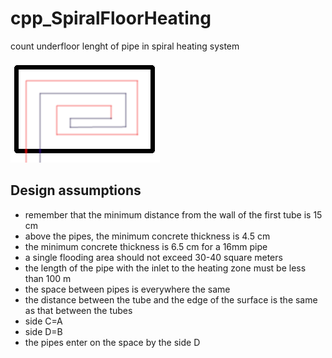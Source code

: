 # cpp_SpiralFloorHeating
count underfloor lenght of pipe in spiral heating system

<p aling="center">
<img src="room.gif">
</p>

## Design assumptions
- remember that the minimum distance from the wall of the first tube is 15 cm
- above the pipes, the minimum concrete thickness is 4.5 cm
- the minimum concrete thickness is 6.5 cm for a 16mm pipe
- a single flooding area should not exceed 30-40 square meters
- the length of the pipe with the inlet to the heating zone must be less than 100 m
- the space between pipes is everywhere the same
- the distance between the tube and the edge of the surface is the same as that between the tubes
- side C=A
- side D=B
- the pipes enter on the space by the side D


